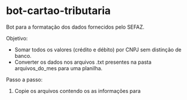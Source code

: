 # bot-cartao-tributaria

Bot para a formatação dos dados fornecidos pelo SEFAZ.

Objetivo:

- Somar todos os valores (crédito e débito) por CNPJ sem distinção de banco.
- Converter os dados nos arquivos .txt presentes na pasta arquivos_do_mes para uma planilha.

Passo a passo:

1. Copie os arquivos contendo os as informações para 

